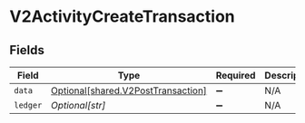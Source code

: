 # V2ActivityCreateTransaction


## Fields

| Field                                                                          | Type                                                                           | Required                                                                       | Description                                                                    |
| ------------------------------------------------------------------------------ | ------------------------------------------------------------------------------ | ------------------------------------------------------------------------------ | ------------------------------------------------------------------------------ |
| `data`                                                                         | [Optional[shared.V2PostTransaction]](../../models/shared/v2posttransaction.md) | :heavy_minus_sign:                                                             | N/A                                                                            |
| `ledger`                                                                       | *Optional[str]*                                                                | :heavy_minus_sign:                                                             | N/A                                                                            |